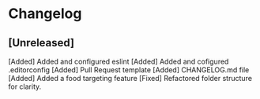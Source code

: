 # Changelog

## [Unreleased]

[Added] Added and configured eslint
[Added] Added and cofigured .editorconfig
[Added] Pull Request template
[Added] CHANGELOG.md file
[Added] Added a food targeting feature 
[Fixed] Refactored folder structure for clarity. 
